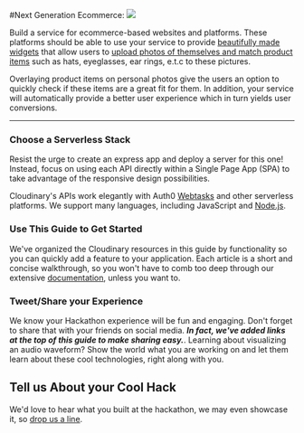 #Next Generation Ecommerce: 
![](http://res.cloudinary.com/de-demo/image/upload/c_scale,w_800/v1510419060/vr-next-gen.jpg)

Build a service for ecommerce-based websites and platforms. These platforms should be able to use your service to provide [beautifully made widgets](https://cloudydesk.com/face/) that allow users to [upload photos of themselves and match product items](https://scotch.io/tutorials/overlay-glassesmasks-on-avatars-with-vuejs-and-cloudinary) such as hats, eyeglasses, ear rings, e.t.c to these pictures. 

Overlaying product items on personal photos give the users an option to quickly check if these items are a great fit for them. In addition, your service will automatically provide a better user experience which in turn yields user conversions.

---

### Choose a Serverless Stack

Resist the urge to create an express app and deploy a server for this one!  Instead, focus on using each API directly within a Single Page App \(SPA\) to take advantage of the responsive design possibilities.

Cloudinary's APIs work elegantly with Auth0 [Webtasks](https://webtask.io) and other serverless platforms.  We support many languages, including JavaScript and [Node.js](https://cloudinary.com/documentation/node_integration).

### Use This Guide to Get Started

We've organized the Cloudinary resources in this guide by functionality so you can quickly add a feature to your application. Each article is a short and concise walkthrough, so you won't have to comb too deep through our extensive [documentation](https://cloudinary.com/documentation), unless you want to.

### Tweet/Share your Experience

We know your Hackathon experience will be fun and engaging.  Don't forget to share that with your friends on social media.   _**In fact, we've added links at the top of this guide to make sharing easy.**_. Learning about visualizing an audio waveform? Show the world what you are working on and let them learn about these cool technologies, right along with you.

## Tell us About your Cool Hack

We'd love to hear what you built at the hackathon, we may even showcase it, so [drop us a line](mailto:Dan.Gilmore@cloudinary.com).

